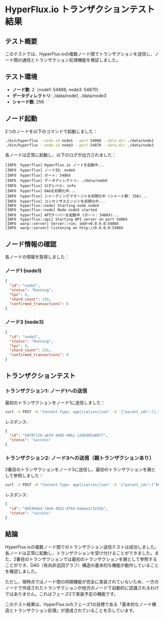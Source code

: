 # HyperFlux.io トランザクションテスト結果

## テスト概要

このテストでは、HyperFlux.ioの複数ノード間でトランザクションを送信し、ノード間の通信とトランザクション処理機能を検証しました。

## テスト環境

- **ノード数**: 2（node1: 54868, node3: 54870）
- **データディレクトリ**: ./data/node1, ./data/node3
- **シャード数**: 256

## ノード起動

2つのノードを以下のコマンドで起動しました：

```bash
./bin/hyperflux --node-id node1 --port 54868 --data-dir ./data/node1
./bin/hyperflux --node-id node3 --port 54870 --data-dir ./data/node3
```

各ノードは正常に起動し、以下のログが出力されました：

```
[INFO  hyperflux] HyperFlux.io ノードを起動中...
[INFO  hyperflux] ノードID: nodeX
[INFO  hyperflux] ポート: 5486X
[INFO  hyperflux] データディレクトリ: ./data/nodeX
[INFO  hyperflux] ログレベル: info
[INFO  hyperflux] DAGを初期化中...
[INFO  hyperflux] シャーディングマネージャを初期化中 (シャード数: 256)...
[INFO  hyperflux] コンセンサスエンジンを初期化中...
[INFO  hyperflux::node] Starting node nodeX
[INFO  hyperflux::node] Node nodeX started
[INFO  hyperflux] APIサーバーを起動中 (ポート: 5486X)...
[INFO  hyperflux::api] Starting API server on port 5486X
[INFO  warp::server] Server::run; addr=0.0.0.0:5486X
[INFO  warp::server] listening on http://0.0.0.0:5486X
```

## ノード情報の確認

各ノードの情報を取得しました：

### ノード1 (node1)

```json
{
  "id": "node1",
  "status": "Running",
  "tps": 0,
  "shard_count": 256,
  "confirmed_transactions": 0
}
```

### ノード3 (node3)

```json
{
  "id": "node3",
  "status": "Running",
  "tps": 0,
  "shard_count": 256,
  "confirmed_transactions": 0
}
```

## トランザクションテスト

### トランザクション1: ノード1への送信

最初のトランザクションをノード1に送信しました：

```bash
curl -X POST -H "Content-Type: application/json" -d '{"parent_ids":[],"payload":"SGVsbG8sIEh5cGVyRmx1eCE=","signature":"MHgxYTJiM2M0ZDVlNmY="}' http://localhost:54868/transactions
```

レスポンス:
```json
{
  "id": "b078712b-abf0-4405-986c-1285d85a087f",
  "status": "success"
}
```

### トランザクション2: ノード3への送信（親トランザクションあり）

2番目のトランザクションをノード3に送信し、最初のトランザクションを親として参照しました：

```bash
curl -X POST -H "Content-Type: application/json" -d '{"parent_ids":["b078712b-abf0-4405-986c-1285d85a087f"],"payload":"VHJhbnNmZXIgZnJvbSBub2RlMSB0byBub2RlMw==","signature":"MHgxYTJiM2M0ZDVlNmY="}' http://localhost:54870/transactions
```

レスポンス:
```json
{
  "id": "045494ed-74e6-45b2-8f64-8abee1c3215b",
  "status": "success"
}
```

## 結論

HyperFlux.ioの複数ノード間でのトランザクション送信テストは成功しました。各ノードは正常に起動し、トランザクションを受け付けることができました。また、2番目のトランザクションでは最初のトランザクションを親として参照することができ、DAG（有向非巡回グラフ）構造の基本的な機能が動作していることを確認しました。

ただし、現時点ではノード間の同期機能が完全に実装されていないため、一方のノードで作成されたトランザクションが他方のノードで自動的に認識されるわけではありません。これはフェーズ2で実装予定の機能です。

このテスト結果は、HyperFlux.ioのフェーズ1の目標である「基本的なノード構造とトランザクション処理」が達成されていることを示しています。